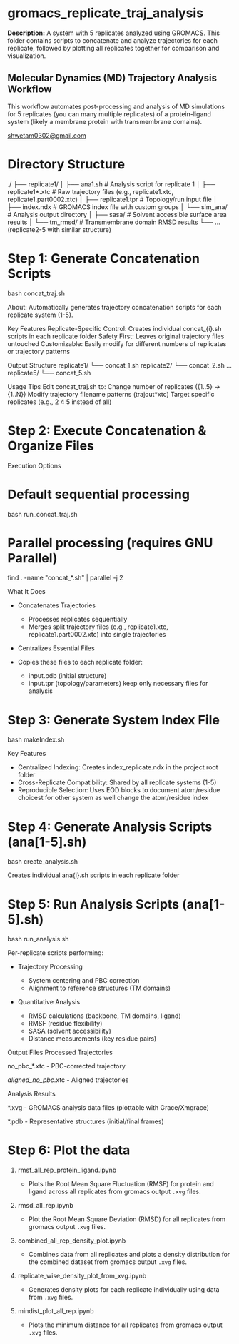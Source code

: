 # gromacs_replicate_traj_analysis
**Description:**   A system with 5 replicates analyzed using GROMACS. This folder contains scripts to concatenate and analyze trajectories for each replicate, followed by plotting all replicates together for comparison and visualization.

## Molecular Dynamics (MD) Trajectory Analysis Workflow

This workflow automates post-processing and analysis of MD simulations for 5 replicates (you can many multiple replicates) of a protein-ligand system (likely a membrane protein with transmembrane domains).


shwetam0302@gmail.com


Directory Structure
====================

./
├── replicate1/
│   ├── ana1.sh               # Analysis script for replicate 1
│   ├── replicate1*.xtc       # Raw trajectory files (e.g., replicate1.xtc, replicate1.part0002.xtc)
│   ├── replicate1.tpr     	  # Topology/run input file
│   ├── index.ndx	          # GROMACS index file with custom groups
│   └── sim_ana/              # Analysis output directory
│       ├── sasa/             # Solvent accessible surface area results
│       └── tm_rmsd/          # Transmembrane domain RMSD results
└── ... (replicate2-5 with similar structure)


Step 1: Generate Concatenation Scripts
============================================================
bash concat_traj.sh

About: Automatically generates trajectory concatenation scripts for each replicate system (1-5).

Key Features
Replicate-Specific Control: Creates individual concat_{i}.sh scripts in each replicate folder
Safety First: Leaves original trajectory files untouched
Customizable: Easily modify for different numbers of replicates or trajectory patterns

Output Structure
replicate1/
└── concat_1.sh
replicate2/
└── concat_2.sh
...
replicate5/
└── concat_5.sh

Usage Tips
Edit concat_traj.sh to:
Change number of replicates ({1..5} → {1..N})
Modify trajectory filename patterns (trajout*xtc)
Target specific replicates (e.g., 2 4 5 instead of all)

Step 2: Execute Concatenation & Organize Files
============================================================
Execution Options

# Default sequential processing
bash run_concat_traj.sh

# Parallel processing (requires GNU Parallel)
find . -name "concat_*.sh" | parallel -j 2

What It Does
- Concatenates Trajectories
   - Processes replicates sequentially
   - Merges split trajectory files (e.g., replicate1.xtc, replicate1.part0002.xtc) into single trajectories

- Centralizes Essential Files
 - Copies these files to each replicate folder:
   - input.pdb (initial structure)
   - input.tpr (topology/parameters)
keep only necessary files for analysis


Step 3: Generate System Index File
===================================
bash makeIndex.sh

Key Features
- Centralized Indexing: Creates index_replicate.ndx in the project root folder
- Cross-Replicate Compatibility: Shared by all replicate systems (1-5)
- Reproducible Selection: Uses EOD blocks to document atom/residue choicest for other system as well change the atom/residue index


Step 4: Generate Analysis Scripts (ana[1-5].sh)
=================================================
bash create_analysis.sh

Creates individual ana{i}.sh scripts in each replicate folder

Step 5: Run Analysis Scripts (ana[1-5].sh)
=================================================
bash run_analysis.sh

Per-replicate scripts performing:

- Trajectory Processing
   - System centering and PBC correction
   - Alignment to reference structures (TM domains)


- Quantitative Analysis
   - RMSD calculations (backbone, TM domains, ligand)
   - RMSF (residue flexibility)
   - SASA (solvent accessibility)
   - Distance measurements (key residue pairs)


Output Files
Processed Trajectories

no_pbc_*.xtc - PBC-corrected trajectory

*_aligned_no_pbc_*.xtc - Aligned trajectories

Analysis Results

*.xvg - GROMACS analysis data files (plottable with Grace/Xmgrace)

*.pdb - Representative structures (initial/final frames)

Step 6: Plot the data
=================================================
1. rmsf_all_rep_protein_ligand.ipynb  
   - Plots the Root Mean Square Fluctuation (RMSF) for protein and ligand across all replicates from gromacs output `.xvg` files.

2. rmsd_all_rep.ipynb  
   - Plot the Root Mean Square Deviation (RMSD) for all replicates from gromacs output `.xvg` files.

3. combined_all_rep_density_plot.ipynb  
   - Combines data from all replicates and plots a density distribution for the combined dataset from gromacs output `.xvg` files.

4. replicate_wise_density_plot_from_xvg.ipynb  
   - Generates density plots for each replicate individually using data from `.xvg` files.

5. mindist_plot_all_rep.ipynb  
   - Plots the minimum distance for all replicates from gromacs output `.xvg` files.

